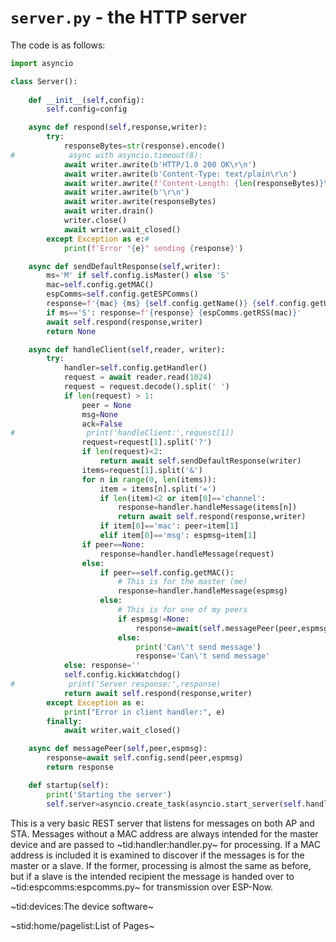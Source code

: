 # `server.py` - the HTTP server #

The code is as follows:
```python
import asyncio

class Server():
    
    def __init__(self,config):
        self.config=config

    async def respond(self,response,writer):
        try:
            responseBytes=str(response).encode()
#            async with asyncio.timeout(8):
            await writer.awrite(b'HTTP/1.0 200 OK\r\n')
            await writer.awrite(b'Content-Type: text/plain\r\n')
            await writer.awrite(f'Content-Length: {len(responseBytes)}\r\n'.encode())
            await writer.awrite(b'\r\n')
            await writer.awrite(responseBytes)
            await writer.drain()
            writer.close()
            await writer.wait_closed()
        except Exception as e:#
            print(f'Error "{e}" sending {response}')

    async def sendDefaultResponse(self,writer):
        ms='M' if self.config.isMaster() else 'S'
        mac=self.config.getMAC()
        espComms=self.config.getESPComms()
        response=f'{mac} {ms} {self.config.getName()} {self.config.getUptime()}'
        if ms=='S': response=f'{response} {espComms.getRSS(mac)}'
        await self.respond(response,writer)
        return None

    async def handleClient(self,reader, writer):
        try:
            handler=self.config.getHandler()
            request = await reader.read(1024)
            request = request.decode().split(' ')
            if len(request) > 1:
                peer = None
                msg=None
                ack=False
#                print('handleClient:',request[1])
                request=request[1].split('?')
                if len(request)<2:
                    return await self.sendDefaultResponse(writer)
                items=request[1].split('&')
                for n in range(0, len(items)):
                    item = items[n].split('=')
                    if len(item)<2 or item[0]=='channel':
                        response=handler.handleMessage(items[n])
                        return await self.respond(response,writer)
                    if item[0]=='mac': peer=item[1]
                    elif item[0]=='msg': espmsg=item[1]
                if peer==None:
                    response=handler.handleMessage(request)
                else:
                    if peer==self.config.getMAC():
                        # This is for the master (me)
                        response=handler.handleMessage(espmsg)
                    else:
                        # This is for one of my peers
                        if espmsg!=None:
                            response=await(self.messagePeer(peer,espmsg))
                        else:
                            print('Can\'t send message')
                            response='Can\'t send message'
            else: response=''
            self.config.kickWatchdog()
#            print('Server response:',response)
            return await self.respond(response,writer)
        except Exception as e:
            print("Error in client handler:", e)
        finally:
            await writer.wait_closed()

    async def messagePeer(self,peer,espmsg):
        response=await self.config.send(peer,espmsg)
        return response

    def startup(self):
        print('Starting the server')
        self.server=asyncio.create_task(asyncio.start_server(self.handleClient,'0.0.0.0',80))
```

This is a very basic REST server that listens for messages on both AP and STA. Messages without a MAC address are always intended for the master device and are passed to ~tid:handler:handler.py~ for processing. If a MAC address is included it is examined to discover if the messages is for the master or a slave. If the former, processing is almost the same as before, but if a slave is the intended recipient the message is handed over to ~tid:espcomms:espcomms.py~ for transmission over ESP-Now.

~tid:devices:The device software~

~stid:home/pagelist:List of Pages~
